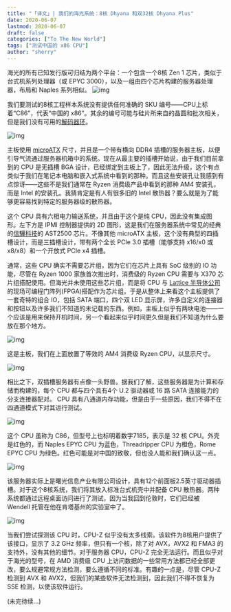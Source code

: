 ```yaml
---
title: "「译文」| 我们的海光系统：8核 Dhyana 和双32核 Dhyana Plus" 
date: 2020-06-07
lastmod: 2020-06-07
draft: false
categories: ["To The New World"]
tags: ["测试中国的 x86 CPU"]
author: "sherry"
---
```

海光的所有已知发行版可归结为两个平台：一个包含一个8核 Zen 1 芯片，类似于台式机系列处理器（或 EPYC 3000），以及一组由四个芯片构建的服务器处理器，布局和 Naples 系列相似。
![img](https://s1.ax1x.com/2020/06/07/t2jV9P.jpg)

<!--more-->

我们要测试的8核工程样本系统没有提供任何准确的 SKU 编号——CPU上标着“C86”，代表“中国的 x86”。其余的编号可能与硅片所来自的晶圆和批次相关，但是我们没有可用的[解码器环](https://en.wikipedia.org/wiki/Secret_decoder_ring)。

![img](https://s1.ax1x.com/2020/06/07/t2jktI.jpg)

主板使用 [microATX](https://en.wikipedia.org/wiki/MicroATX) 尺寸，并且是一个带有横向 DDR4 插槽的服务器主板，以便引导气流通过服务器机箱中的系统。现在从最主要的插槽开始说，由于我们目前拿到的 CPU 是无插槽 BGA 设计，已经绑定到主板上了，因此无法升级，这个有点类似于我们在笔记本电脑和嵌入式系统中看到的那种。而且这些安装孔让我感到有点惊讶——这些不是我们通常在 Ryzen 消费级产品中看到的那种 AM4 安装孔，而是 Intel 的安装孔。我猜肯定是有人有很多旧的 Intel 散热器？要么就是为了能够更容易找到特定的服务器级的散热器。

这个 CPU 具有六相电力输送系统，并且由于这个是纯 CPU，因此没有集成图形。左下方是 IPMI 控制器提供的 2D 图形，这是我们在服务器系统中常见的经典的[信驊科技](https://www.aspeedtech.com/)的 AST2500 芯片。不像其他 microATX 主板，这个没有典型的四插槽设计，而是三插槽设计，带有两个全长 PCIe 3.0 插槽（能够支持 x16/x0 或 x8/x8）和一个开放式 PCIe x4 插槽。

通常，这些 CPU 确实不需要芯片组，因为它们在芯片上具有 SoC 级别的 IO 功能，尽管在 Ryzen 1000 家族首次推出时，消费级的 Ryzen CPU 需要与 X370 芯片组搭配使用。但海光并未使用这些芯片组，而是将 CPU 与 [Lattice 半导体公司](https://www.latticesemi.com/)的现场可编程门阵列(FPGA)搭配作为芯片组。于是从整体上来看这个主板提供了一套奇特的组合 IO，包括 SATA 端口，四个双 LED 显示屏，许多自定义的连接器和按钮以及许多我们不知道的未记载的东西。例如，主板上似乎有两块电池——一个应该是用来保持开机时间，另一个看起来似乎时间更久但是我们不知道为什么要放在那个地方。

![img](https://s1.ax1x.com/2020/06/07/t2jZ1f.jpg)

这是主板，我们在上面放置了等效的 AM4 消费级 Ryzen CPU，以显示尺寸。

![img](https://s1.ax1x.com/2020/06/07/t2jAht.jpg)

相比之下，双插槽服务器有点像一头野兽。据我们了解，这些服务器是为计算和存储而构建的，每个 CPU 都与四个具有4个 U.2 驱动器或 16 路 SATA 连接能力的分支连接器配对。 CPU 具有八通道内存功能，但是由于一些原因，我们不得不在四通道模式下对其进行测试。

![img](https://s1.ax1x.com/2020/06/07/t2jFAA.jpg)

这个 CPU 虽称为 C86，但型号上也标明着数字7185，表示是 32 核 CPU。外壳是红色的，而 Naples EPYC CPU 为蓝色，Threadripper CPU 为橙色，Rome EPYC CPU 为绿色。红色可能是对中国的致敬，但也没人能和我们确认这一点。

![img](https://s1.ax1x.com/2020/06/07/t2jec8.jpg)

该服务器实际上是曙光信息产业有限公司设计，具有12个前面板2.5英寸驱动器插槽。对于这个8核系统，我们将其放入标准台式机壳中并配备 CPU 散热器。两种系统都通过远程桌面访问进行了测试，因为当我回到伦敦时，它们已经被 Wendell 托管在他在肯塔基州的实验室中了。

![img](https://s1.ax1x.com/2020/06/07/t2vp80.jpg)

当我们尝试探测该 CPU 时，CPU-Z 似乎没有太多线索。该软件为8核用户提供了该接口，显示了 3.2 GHz 频率，但只有一个核，除了对 AVX，AVX2 和 FMA3 的支持外，没有其他的细节。对于服务器 CPU，CPU-Z 完全无法运行。而且似乎对于海光的型号，在 AMD 消费级 CPU 上访问数据的一些常用方法都已经全部更改，要么规避常规方法检测，要么遵循不同的标准。有趣的一点是，尽管 CPU-Z 检测到 AVX 和 AVX2，但我们的某些软件无法检测到，因此我们不得不恢复为 SSE 检测，以使该软件运行。

(未完待续...)

